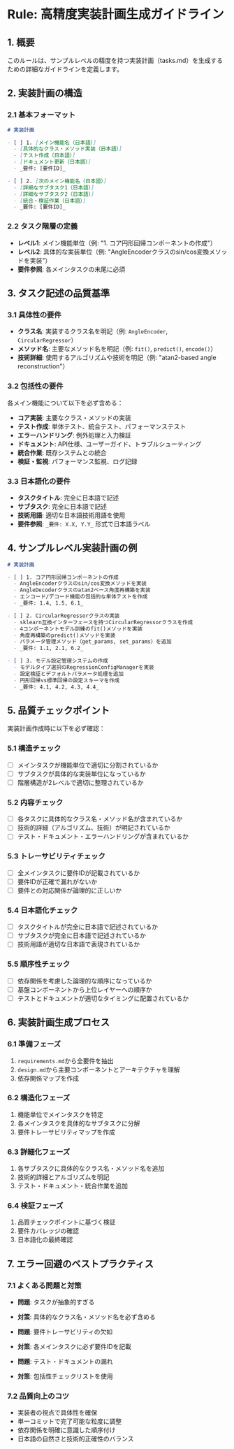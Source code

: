 # Rule: 高精度実装計画生成ガイドライン

## 1. 概要
このルールは、サンプルレベルの精度を持つ実装計画（tasks.md）を生成するための詳細なガイドラインを定義します。

## 2. 実装計画の構造

### 2.1 基本フォーマット
```markdown
# 実装計画

- [ ] 1. [メイン機能名（日本語）]
  - [具体的なクラス・メソッド実装（日本語）]
  - [テスト作成（日本語）]
  - [ドキュメント更新（日本語）]
  - _要件: [要件ID]_

- [ ] 2. [次のメイン機能名（日本語）]
  - [詳細なサブタスク1（日本語）]
  - [詳細なサブタスク2（日本語）]
  - [統合・検証作業（日本語）]
  - _要件: [要件ID]_
```

### 2.2 タスク階層の定義
- **レベル1**: メイン機能単位（例: "1. コア円形回帰コンポーネントの作成"）
- **レベル2**: 具体的な実装単位（例: "AngleEncoderクラスのsin/cos変換メソッドを実装"）
- **要件参照**: 各メインタスクの末尾に必須

## 3. タスク記述の品質基準

### 3.1 具体性の要件
- **クラス名**: 実装するクラス名を明記（例: `AngleEncoder`, `CircularRegressor`）
- **メソッド名**: 主要なメソッド名を明記（例: `fit()`, `predict()`, `encode()`）
- **技術詳細**: 使用するアルゴリズムや技術を明記（例: "atan2-based angle reconstruction"）

### 3.2 包括性の要件
各メイン機能について以下を必ず含める：
- **コア実装**: 主要なクラス・メソッドの実装
- **テスト作成**: 単体テスト、統合テスト、パフォーマンステスト
- **エラーハンドリング**: 例外処理と入力検証
- **ドキュメント**: API仕様、ユーザーガイド、トラブルシューティング
- **統合作業**: 既存システムとの統合
- **検証・監視**: パフォーマンス監視、ログ記録

### 3.3 日本語化の要件
- **タスクタイトル**: 完全に日本語で記述
- **サブタスク**: 完全に日本語で記述
- **技術用語**: 適切な日本語技術用語を使用
- **要件参照**: `_要件: X.X, Y.Y_` 形式で日本語ラベル

## 4. サンプルレベル実装計画の例

```markdown
# 実装計画

- [ ] 1. コア円形回帰コンポーネントの作成
  - AngleEncoderクラスのsin/cos変換メソッドを実装
  - AngleDecoderクラスのatan2ベース角度再構築を実装
  - エンコード/デコード機能の包括的な単体テストを作成
  - _要件: 1.4, 1.5, 6.1_

- [ ] 2. CircularRegressorクラスの実装
  - sklearn互換インターフェースを持つCircularRegressorクラスを作成
  - 4コンポーネントモデル訓練のfit()メソッドを実装
  - 角度再構築のpredict()メソッドを実装
  - パラメータ管理メソッド（get_params, set_params）を追加
  - _要件: 1.1, 2.1, 6.2_

- [ ] 3. モデル設定管理システムの作成
  - モデルタイプ選択のRegressionConfigManagerを実装
  - 設定検証とデフォルトパラメータ処理を追加
  - 円形回帰vs標準回帰の設定スキーマを作成
  - _要件: 4.1, 4.2, 4.3, 4.4_
```

## 5. 品質チェックポイント

実装計画作成時に以下を必ず確認：

### 5.1 構造チェック
- [ ] メインタスクが機能単位で適切に分割されているか
- [ ] サブタスクが具体的な実装単位になっているか
- [ ] 階層構造が2レベルで適切に整理されているか

### 5.2 内容チェック
- [ ] 各タスクに具体的なクラス名・メソッド名が含まれているか
- [ ] 技術的詳細（アルゴリズム、技術）が明記されているか
- [ ] テスト・ドキュメント・エラーハンドリングが含まれているか

### 5.3 トレーサビリティチェック
- [ ] 全メインタスクに要件IDが記載されているか
- [ ] 要件IDが正確で漏れがないか
- [ ] 要件との対応関係が論理的に正しいか

### 5.4 日本語化チェック
- [ ] タスクタイトルが完全に日本語で記述されているか
- [ ] サブタスクが完全に日本語で記述されているか
- [ ] 技術用語が適切な日本語で表現されているか

### 5.5 順序性チェック
- [ ] 依存関係を考慮した論理的な順序になっているか
- [ ] 基盤コンポーネントから上位レイヤーへの順序か
- [ ] テストとドキュメントが適切なタイミングに配置されているか

## 6. 実装計画生成プロセス

### 6.1 準備フェーズ
1. `requirements.md`から全要件を抽出
2. `design.md`から主要コンポーネントとアーキテクチャを理解
3. 依存関係マップを作成

### 6.2 構造化フェーズ
1. 機能単位でメインタスクを特定
2. 各メインタスクを具体的なサブタスクに分解
3. 要件トレーサビリティマップを作成

### 6.3 詳細化フェーズ
1. 各サブタスクに具体的なクラス名・メソッド名を追加
2. 技術的詳細とアルゴリズムを明記
3. テスト・ドキュメント・統合作業を追加

### 6.4 検証フェーズ
1. 品質チェックポイントに基づく検証
2. 要件カバレッジの確認
3. 日本語化の最終確認

## 7. エラー回避のベストプラクティス

### 7.1 よくある問題と対策
- **問題**: タスクが抽象的すぎる
- **対策**: 具体的なクラス名・メソッド名を必ず含める

- **問題**: 要件トレーサビリティの欠如
- **対策**: 各メインタスクに必ず要件IDを記載

- **問題**: テスト・ドキュメントの漏れ
- **対策**: 包括性チェックリストを使用

### 7.2 品質向上のコツ
- 実装者の視点で具体性を確保
- 単一コミットで完了可能な粒度に調整
- 依存関係を明確に意識した順序付け
- 日本語の自然さと技術的正確性のバランス